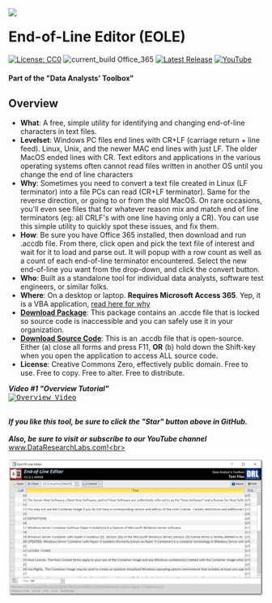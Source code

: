 <img align="left" src="https://github.com/DataResearchLabs/data_analysts_toolbox_prototypes/blob/main/text_files_end_of_line_editor/img/icon_end_of_line_editor.png" width="64px">

# End-of-Line Editor (EOLE)
[![License: CC0](https://img.shields.io/badge/License-CC0-red)](LICENSE "Creative Commons Zero License by DataResearchLabs (effectively = Public Domain")
![current_build Office_365](https://img.shields.io/badge/Access_Version-Office_365-yellow)
[![Latest Release](https://img.shields.io/badge/Latest_Release-V2.0.1.44458-blue)](https://github.com/DataResearchLabs/data_analysts_toolbox_prototypes/tree/main/text_files_end_of_line_editor/download)
[![YouTube](https://img.shields.io/badge/YouTube-DataResearchLabs-brightgreen)](http://www.DataResearchLabs.com)
#### Part of the "Data Analysts' Toolbox"


## Overview
* **What**: A free, simple utility for identifying and changing end-of-line characters in text files.<br>
* **Levelset**: Windows PC files end lines with CR+LF (carriage return + line feed).  Linux, Unix, and the newer MAC end lines with just LF.  The older MacOS ended lines with CR.  Text editors and applications in the various operating systems often cannot read files written in another OS until you change the end of line characters<br>
* **Why**: Sometimes you need to convert a text file created in Linux (LF terminator) into a file PCs can read (CR+LF terminator).  Same for the reverse direction, or going to or from the old MacOS.  On rare occasions, you'll even see files that for whatever reason mix and match end of line terminators (eg: all CRLF's with one line having only a CR).  You can use this simple utility to quickly spot these issues, and fix them.<br>
* **How**: Be sure you have Office 365 installed, then download and run .accdb file.  From there, click open and pick the text file of interest and wait for it to load and parse out.  It will popup with a row count as well as a count of each end-of-line terminator encountered.  Select the new end-of-line you want from the drop-down, and click the convert button.<br>
* **Who**: Built as a standalone tool for individual data analysts, software test engineers, or similar folks.<br>
* **Where**: On a desktop or laptop.  **Requires Microsoft Access 365**.  Yep, it is a VBA application, [read here for why](https://github.com/DataResearchLabs/my_task_time_tracker/blob/main/src/SOURCE_CODE.md#whyMicrosoftAccess)<br>
* **[Download Package](https://github.com/DataResearchLabs/data_analysts_toolbox_prototypes/tree/main/text_files_end_of_line_editor/download)**:  This package contains an .accde file that is locked so source code is inaccessible and you can safely use it in your organization.
* **[Download Source Code](https://github.com/DataResearchLabs/data_analysts_toolbox_prototypes/blob/main/text_files_end_of_line_editor/src/eol_editor.accdb)**:  This is an .accdb file that is open-source. Either (a) close all forms and press F11, **OR** (b) hold down the Shift-key when you open the application to access ALL source code.
* **License**: Creative Commons Zero, effectively public domain.  Free to use.  Free to copy.  Free to alter.  Free to distribute.<br>


***Video #1 "Overview Tutorial"***<br>
<kbd>
<a href="http://www.youtube.com/watch?feature=player_embedded&v=e4_ZfRGVlc4" target="_blank">
 <img src="http://img.youtube.com/vi/e4_ZfRGVlc4/0.jpg" alt="Overview Video" width="200" />
</a>
 </kbd>
<br>
<br>


***If you like this tool, be sure to click the "Star" button above in GitHub.*** <br>
<br>
***Also, be sure to visit or subscribe to our YouTube channel*** www.DataResearchLabs.com!<br>
<br>

<kbd>
  <img src="img/main_screen_x.png" width="1123">
</kbd>


